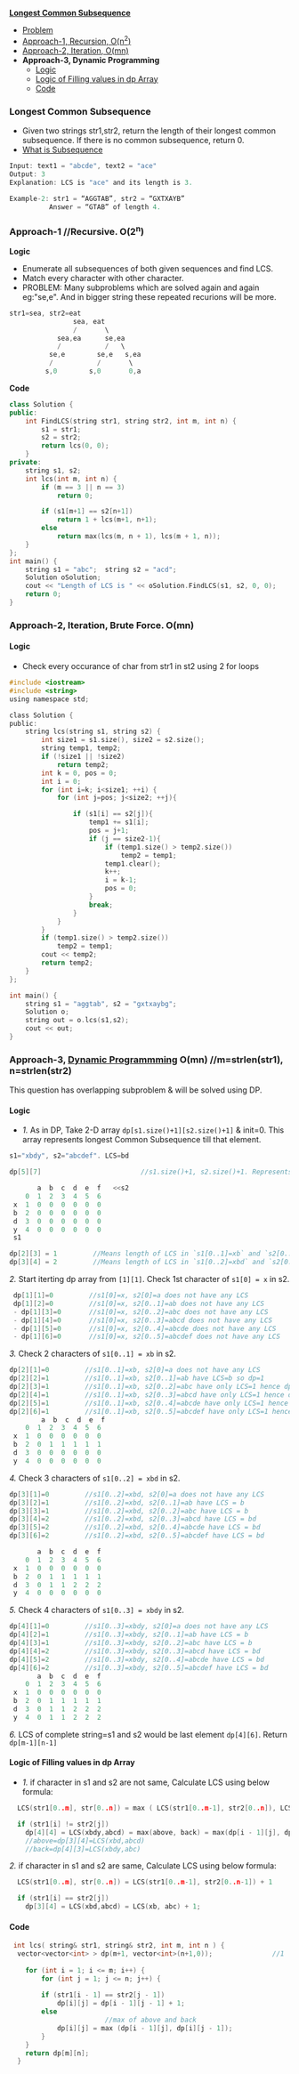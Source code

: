 **[Longest Common Subsequence](https://leetcode.com/problems/longest-common-subsequence/)**
- [Problem](#p)
- [Approach-1, Recursion, O(n<sup>2</sup>)](#a1)
- [Approach-2, Iteration, O(mn)](#a2)
- **Approach-3, Dynamic Programming**
  - [Logic](#l2)
  - [Logic of Filling values in dp Array](#l21)
  - [Code](#c2)

<a name=p></a>
### Longest Common Subsequence
- Given two strings str1,str2, return the length of their longest common subsequence. If there is no common subsequence, return 0.
- [What is Subsequence](/DS_Questions/Questions/Strings/SubString_SubSequence#s)
```c
Input: text1 = "abcde", text2 = "ace" 
Output: 3  
Explanation: LCS is "ace" and its length is 3.
           
Example-2: str1 = “AGGTAB”, str2 = “GXTXAYB” 
          Answer = “GTAB” of length 4. 
```

<a name=a1></a>
### Approach-1    //Recursive. O(2<sup>n</sup>)
**Logic** 
- Enumerate all subsequences of both given sequences and find LCS.
- Match every character with other character. 
- PROBLEM: Many subproblems which are solved again and again eg:"se,e". And in bigger string these repeated recurions will be more.
```c
str1=sea, str2=eat
                sea, eat
                /       \
            sea,ea      se,ea
            /           /   \
          se,e        se,e   s,ea
          /           /       \
         s,0        s,0       0,a
```
**Code**
```c++
class Solution {
public:
    int FindLCS(string str1, string str2, int m, int n) {
        s1 = str1;
        s2 = str2;
        return lcs(0, 0);
    }
private:
    string s1, s2;
    int lcs(int m, int n) {
        if (m == 3 || n == 3)
            return 0;

        if (s1[m+1] == s2[n+1])
            return 1 + lcs(m+1, n+1);
        else
            return max(lcs(m, n + 1), lcs(m + 1, n));
    }
};
int main() {
    string s1 = "abc";  string s2 = "acd";
    Solution oSolution;
    cout << "Length of LCS is " << oSolution.FindLCS(s1, s2, 0, 0);     //2
    return 0;
}
```

<a name=a2></a>
### Approach-2, Iteration, Brute Force. O(mn)
#### Logic
- Check every occurance of char from str1 in st2 using 2 for loops
```c
#include <iostream>
#include <string>
using namespace std;

class Solution {
public:
    string lcs(string s1, string s2) {
        int size1 = s1.size(), size2 = s2.size();
        string temp1, temp2;
        if (!size1 || !size2)
            return temp2;
        int k = 0, pos = 0;
        int i = 0;
        for (int i=k; i<size1; ++i) {
            for (int j=pos; j<size2; ++j){

                if (s1[i] == s2[j]){
                    temp1 += s1[i];
                    pos = j+1;
                    if (j == size2-1){
                        if (temp1.size() > temp2.size())
                            temp2 = temp1;
                        temp1.clear();
                        k++;
                        i = k-1;
                        pos = 0;
                    }
                    break;
                }
            }
        }
        if (temp1.size() > temp2.size())
            temp2 = temp1;
        cout << temp2;
        return temp2;
    }
};

int main() {
    string s1 = "aggtab", s2 = "gxtxaybg";
    Solution o;
    string out = o.lcs(s1,s2);
    cout << out;
}
```

<a name=a3></a>
### Approach-3, [Dynamic Programmming](/DS_Questions/Algorithms/Dynamic_Programming) O(mn) //m=strlen(str1), n=strlen(str2)
This question has overlapping subproblem & will be solved using DP.

<a name=l2></a>
#### Logic
- _1._ As in DP, Take 2-D array `dp[s1.size()+1][s2.size()+1]` & init=0. This array represents longest Common Subsequence till that element.
```c
s1="xbdy", s2="abcdef". LCS=bd

dp[5][7]                         //s1.size()+1, s2.size()+1. Represents lcs till that element

       a  b  c  d  e  f   <<s2
    0  1  2  3  4  5  6
 x  1  0  0  0  0  0  0
 b  2  0  0  0  0  0  0
 d  3  0  0  0  0  0  0
 y  4  0  0  0  0  0  0
 s1

dp[2][3] = 1         //Means length of LCS in `s1[0..1]=xb` and `s2[0..2]=abc` ie b is 1
dp[3][4] = 2         //Means length of LCS in `s1[0..2]=xbd` and `s2[0..3]=abcd` ie bd is 2
```
_2._ Start iterting dp array from `[1][1]`. Check 1st character of `s1[0] = x` in s2.
```c++
 dp[1][1]=0         //s1[0]=x, s2[0]=a does not have any LCS
 dp[1][2]=0         //s1[0]=x, s2[0..1]=ab does not have any LCS
 - dp[1][3]=0       //s1[0]=x, s2[0..2]=abc does not have any LCS
 - dp[1][4]=0       //s1[0]=x, s2[0..3]=abcd does not have any LCS
 - dp[1][5]=0       //s1[0]=x, s2[0..4]=abcde does not have any LCS
 - dp[1][6]=0       //s1[0]=x, s2[0..5]=abcdef does not have any LCS 
```
_3._ Check 2 characters of `s1[0..1] = xb` in s2.
```cpp
dp[2][1]=0         //s1[0..1]=xb, s2[0]=a does not have any LCS
dp[2][2]=1         //s1[0..1]=xb, s2[0..1]=ab have LCS=b so dp=1
dp[2][3]=1         //s1[0..1]=xb, s2[0..2]=abc have only LCS=1 hence dp=1
dp[2][4]=1         //s1[0..1]=xb, s2[0..3]=abcd have only LCS=1 hence dp=1
dp[2][5]=1         //s1[0..1]=xb, s2[0..4]=abcde have only LCS=1 hence dp=1
dp[2][6]=1         //s1[0..1]=xb, s2[0..5]=abcdef have only LCS=1 hence dp=1
        a  b  c  d  e  f
    0  1  2  3  4  5  6
 x  1  0  0  0  0  0  0
 b  2  0  1  1  1  1  1
 d  3  0  0  0  0  0  0
 y  4  0  0  0  0  0  0
```
_4._ Check 3 characters of `s1[0..2] = xbd` in s2.
```cpp
dp[3][1]=0         //s1[0..2]=xbd, s2[0]=a does not have any LCS
dp[3][2]=1         //s1[0..2]=xbd, s2[0..1]=ab have LCS = b
dp[3][3]=1         //s1[0..2]=xbd, s2[0..2]=abc have LCS = b
dp[3][4]=2         //s1[0..2]=xbd, s2[0..3]=abcd have LCS = bd
dp[3][5]=2         //s1[0..2]=xbd, s2[0..4]=abcde have LCS = bd
dp[3][6]=2         //s1[0..2]=xbd, s2[0..5]=abcdef have LCS = bd

       a  b  c  d  e  f
    0  1  2  3  4  5  6
 x  1  0  0  0  0  0  0
 b  2  0  1  1  1  1  1
 d  3  0  1  1  2  2  2
 y  4  0  0  0  0  0  0
```
_5._ Check 4 characters of `s1[0..3] = xbdy` in s2.
```c++
dp[4][1]=0         //s1[0..3]=xbdy, s2[0]=a does not have any LCS
dp[4][2]=1         //s1[0..3]=xbdy, s2[0..1]=ab have LCS = b
dp[4][3]=1         //s1[0..3]=xbdy, s2[0..2]=abc have LCS = b
dp[4][4]=2         //s1[0..3]=xbdy, s2[0..3]=abcd have LCS = bd
dp[4][5]=2         //s1[0..3]=xbdy, s2[0..4]=abcde have LCS = bd
dp[4][6]=2         //s1[0..3]=xbdy, s2[0..5]=abcdef have LCS = bd
       a  b  c  d  e  f
    0  1  2  3  4  5  6
 x  1  0  0  0  0  0  0
 b  2  0  1  1  1  1  1
 d  3  0  1  1  2  2  2
 y  4  0  1  1  2  2  2
```
_6._ LCS of complete string=s1 and s2 would be last element `dp[4][6]`. Return `dp[m-1][n-1]`

<a name=l21></a>
#### Logic of Filling values in dp Array
- _1._ if character in s1 and s2 are not same, Calculate LCS using below formula:
```c++
  LCS(str1[0..m], str[0..n]) = max ( LCS(str1[0..m-1], str2[0..n]), LCS(str1[0..m], str2[0..n-1]) )

  if (str1[i] != str2[j])
    dp[4][4] = LCS(xbdy,abcd) = max(above, back) = max(dp[i - 1][j], dp[i][j - 1])
    //above=dp[3][4]=LCS(xbd,abcd)
    //back=dp[4][3]=LCS(xbdy,abc)
```
_2._ if character in s1 and s2 are same, Calculate LCS using below formula:
```c++
  LCS(str1[0..m], str[0..n]) = LCS(str1[0..m-1], str2[0..n-1]) + 1

  if (str1[i] == str2[j])
    dp[3][4] = LCS(xbd,abcd) = LCS(xb, abc) + 1;
```
<a name=c2></a>
#### Code
```c++
 int lcs( string& str1, string& str2, int m, int n ) {
  vector<vector<int> > dp(m+1, vector<int>(n+1,0));               //1
  
    for (int i = 1; i <= m; i++) {
        for (int j = 1; j <= n; j++) {
        
        if (str1[i - 1] == str2[j - 1])
            dp[i][j] = dp[i - 1][j - 1] + 1;
        else
                        //max of above and back
            dp[i][j] = max (dp[i - 1][j], dp[i][j - 1]);
        }
    }
    return dp[m][n];
  }
```
